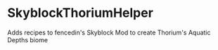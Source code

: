 # SkyblockThoriumHelper
Adds recipes to fencedin's Skyblock Mod to create Thorium's Aquatic Depths biome

